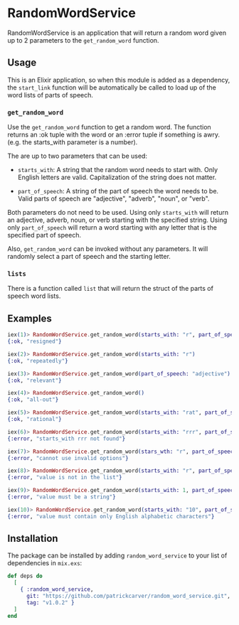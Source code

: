 # RandomWordService

RandomWordService is an application that will return a random word given up to 2 parameters to the `get_random_word` function.

## Usage

This is an Elixir application, so when this module is added as a dependency, the `start_link` function will be automatically be called to load up of the word lists of parts of speech.

### `get_random_word`

Use the `get_random_word` function to get a random word. The function returns an :ok tuple with the word or an :error tuple if something is awry. (e.g. the starts_with parameter is a number).

The are up to two parameters that can be used:

* `starts_with`: A string that the random word needs to start with. Only English letters are valid. Capitalization of the string does not matter.

* `part_of_speech`: A string of the part of speech the word needs to be. Valid parts of speech are "adjective", "adverb", "noun", or "verb".

Both parameters do not need to be used. Using only `starts_with` will return an adjective, adverb, noun, or verb starting with the specified string. Using only `part_of_speech` will return a word starting with any letter that is the specified part of speech. 

Also, `get_random_word` can be invoked without any parameters. It will randomly select a part of speech and the starting letter.

### `lists`

There is a function called `list` that will return the struct of the parts of speech word lists.

## Examples
```elixir
iex(1)> RandomWordService.get_random_word(starts_with: "r", part_of_speech: "adjective")
{:ok, "resigned"}

iex(2)> RandomWordService.get_random_word(starts_with: "r")
{:ok, "repeatedly"}

iex(3)> RandomWordService.get_random_word(part_of_speech: "adjective")
{:ok, "relevant"}

iex(4)> RandomWordService.get_random_word()
{:ok, "all-out"}

iex(5)> RandomWordService.get_random_word(starts_with: "rat", part_of_speech: "adjective")
{:ok, "rational"}

iex(6)> RandomWordService.get_random_word(starts_with: "rrr", part_of_speech: "adjective")
{:error, "starts_with rrr not found"}

iex(7)> RandomWordService.get_random_word(stars_wth: "r", part_of_speech: "adjective")
{:error, "cannot use invalid options"}

iex(8)> RandomWordService.get_random_word(starts_with: "r", part_of_speech: :adjctiv)
{:error, "value is not in the list"}

iex(9)> RandomWordService.get_random_word(starts_with: 1, part_of_speech: :adjective)
{:error, "value must be a string"}

iex(10)> RandomWordService.get_random_word(starts_with: "10", part_of_speech: :adjective)
{:error, "value must contain only English alphabetic characters"}
```

## Installation

The package can be installed by adding `random_word_service` 
to your list of dependencies in `mix.exs`:

```elixir
def deps do
  [
    { :random_word_service,
      git: "https://github.com/patrickcarver/random_word_service.git", 
      tag: "v1.0.2" }
  ]
end
```
